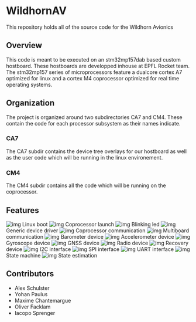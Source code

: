 # WildhornAV
This repository holds all of the source code for the Wildhorn Avionics

## Overview
This code is meant to be executed on an stm32mp157dab based custom hostboard. These hostboards are developped inhouse at EPFL Rocket team. The stm32mp157 series of microprocessors feature a dualcore cortex A7 optimized for linux and a cortex M4 coprocessor optimized for real time operating systems. 


## Organization
The project is organized around two subdirectories CA7 and CM4. These contain the code for each processor subsystem as their names indicate.

### CA7
The CA7 subdir contains the device tree overlays for our hostboard as well as the user code which will be running in the linux environement.

### CM4
The CM4 subdir contains all the code which will be running on the coprocessor.

## Features
![img](https://img.shields.io/badge/Feature-Done-success)  Linux boot 
![img](https://img.shields.io/badge/Feature-Done-success) Coprocessor launch
![img](https://img.shields.io/badge/Feature-Done-success) Blinking led 
![img](https://img.shields.io/badge/Feature-Progress-important) Generic device driver 
![img](https://img.shields.io/badge/Feature-Progress-important) Coprocessor communication 
![img](https://img.shields.io/badge/Feature-Progress-important) Multiboard communication 
![img](https://img.shields.io/badge/Feature-Unstarted-critical) Barometer device
![img](https://img.shields.io/badge/Feature-Unstarted-critical) Accelerometer device
![img](https://img.shields.io/badge/Feature-Unstarted-critical) Gyroscope device
![img](https://img.shields.io/badge/Feature-Unstarted-critical) GNSS device
![img](https://img.shields.io/badge/Feature-Progress-important) Radio device
![img](https://img.shields.io/badge/Feature-Unstarted-critical) Recovery device
![img](https://img.shields.io/badge/Feature-Unstarted-critical) I2C interface
![img](https://img.shields.io/badge/Feature-Unstarted-critical) SPI interface
![img](https://img.shields.io/badge/Feature-Progress-important) UART interface
![img](https://img.shields.io/badge/Feature-Unstarted-critical) State machine
![img](https://img.shields.io/badge/Feature-Unstarted-critical) State estimation

## Contributors

* Alex Schulster
* Yohan Paulus
* Maxime Chantemargue
* Oliver Facklam
* Iacopo Sprenger

